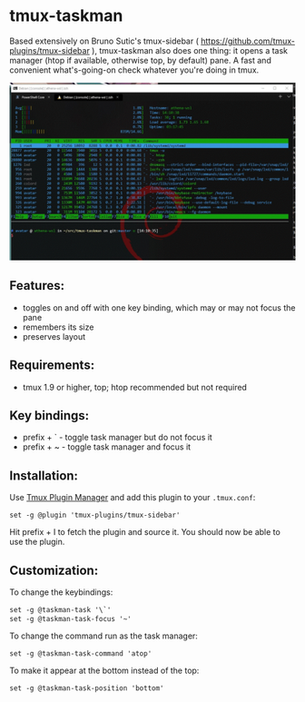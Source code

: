 # tmux-taskman

Based extensively on Bruno Sutic's tmux-sidebar ( https://github.com/tmux-plugins/tmux-sidebar ),
tmux-taskman also does one thing: it opens a task manager (htop if available, otherwise top, by
default) pane. A fast and convenient what's-going-on check whatever you're doing in tmux.

![screenshot](https://raw.githubusercontent.com/arkane-systems/tmux-taskman/master/screenshot.gif)

## Features:

  * toggles on and off with one key binding, which may or may not focus the pane
  * remembers its size
  * preserves layout

## Requirements:

  * tmux 1.9 or higher, top; htop recommended but not required

## Key bindings:

  * prefix + ` - toggle task manager but do not focus it
  * prefix + ~ - toggle task manager and focus it

## Installation:

Use [Tmux Plugin Manager](https://github.com/tmux-plugins/tpm) and add this plugin
to your `.tmux.conf`:

```
set -g @plugin 'tmux-plugins/tmux-sidebar'
```

Hit prefix + I to fetch the plugin and source it. You should now be able to use the plugin.

## Customization:

To change the keybindings:

```
set -g @taskman-task '\`'
set -g @taskman-task-focus '~'
```

To change the command run as the task manager:

```
set -g @taskman-task-command 'atop'
```

To make it appear at the bottom instead of the top:

```
set -g @taskman-task-position 'bottom'
```